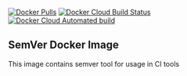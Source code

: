 [![Docker Pulls](https://img.shields.io/docker/pulls/bluesboy/semver?style=flat-square)](https://hub.docker.com/r/bluesboy/semver)
[![Docker Cloud Build Status](https://img.shields.io/docker/cloud/build/bluesboy/semver?style=flat-square)](https://github.com/bluesboy/semver)
[![Docker Cloud Automated build](https://img.shields.io/docker/cloud/automated/bluesboy/semver?style=flat-square)](https://github.com/bluesboy/semver)

## SemVer Docker Image

This image contains semver tool for usage in CI tools

